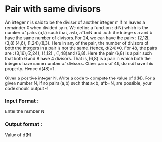 # Pair with same divisors
An integer n is said to be the divisor of another integer m if m leaves a remainder 0 when divided by n. We define a function : d(N) which is the number of pairs  (a,b) such that, a<b,  a*b=N and both the integers a and b have the same number of divisors.     For 24, we can have the pairs : (2,12), (3,8),(4,6), (1,24),(8,3).  Here in any of the pair, the number of divisors of both the integers in a pair is not the  same. Hence, d(24)=0. For 48, the pairs are : (3,16),(2,24),  (4,12) , (1,48)and (6,8). Here the pair (6,8) is a pair such that both 6 and 8 have 4 divisors.  That is, (6,8) is a pair in which both the integers have same number of divisors. Other pairs of 48, do not have this property. Hence d(48)=1.

Given a positive integer N, Write a code to compute the value of d(N).  For a given number N, if no pairs  (a,b) such that a<b, a*b=N, are possible, your code should output -1

### Input Format : 

Enter the number N

### Output format :

Value of d(N)
